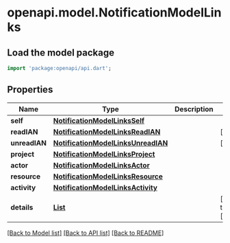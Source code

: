 # openapi.model.NotificationModelLinks

## Load the model package
```dart
import 'package:openapi/api.dart';
```

## Properties
Name | Type | Description | Notes
------------ | ------------- | ------------- | -------------
**self** | [**NotificationModelLinksSelf**](NotificationModelLinksSelf.md) |  | 
**readIAN** | [**NotificationModelLinksReadIAN**](NotificationModelLinksReadIAN.md) |  | [optional] 
**unreadIAN** | [**NotificationModelLinksUnreadIAN**](NotificationModelLinksUnreadIAN.md) |  | [optional] 
**project** | [**NotificationModelLinksProject**](NotificationModelLinksProject.md) |  | 
**actor** | [**NotificationModelLinksActor**](NotificationModelLinksActor.md) |  | 
**resource** | [**NotificationModelLinksResource**](NotificationModelLinksResource.md) |  | 
**activity** | [**NotificationModelLinksActivity**](NotificationModelLinksActivity.md) |  | 
**details** | [**List<NotificationModelLinksDetailsInner>**](NotificationModelLinksDetailsInner.md) |  | [default to const []]

[[Back to Model list]](../README.md#documentation-for-models) [[Back to API list]](../README.md#documentation-for-api-endpoints) [[Back to README]](../README.md)



